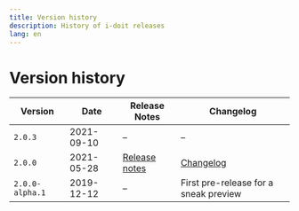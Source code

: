 ```yaml
---
title: Version history
description: History of i-doit releases
lang: en
---
```


# Version history

| Version           | Date          | Release Notes | Changelog |
| ----------------- | ------------- | ------------- | --------- |
| `2.0.3`           | 2021-09-10    | –             | –         |
| `2.0.0`           | 2021-05-28    | [Release notes](release-notes/v2.0.0.md)  | [Changelog](changelog.md#200-2021-05-28)
| `2.0.0-alpha.1`   | 2019-12-12    | –             | First pre-release for a sneak preview |
